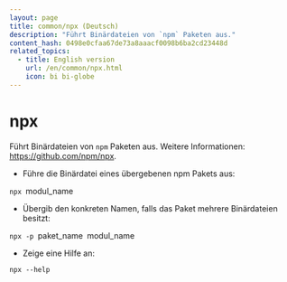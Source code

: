 ```yaml
---
layout: page
title: common/npx (Deutsch)
description: "Führt Binärdateien von `npm` Paketen aus."
content_hash: 0498e0cfaa67de73a8aaacf0098b6ba2cd23448d
related_topics:
  - title: English version
    url: /en/common/npx.html
    icon: bi bi-globe
---
```

# npx

Führt Binärdateien von `npm` Paketen aus.
Weitere Informationen: <https://github.com/npm/npx>.

- Führe die Binärdatei eines übergebenen npm Pakets aus:

`npx `<span class="tldr-var badge badge-pill bg-dark-lm bg-white-dm text-white-lm text-dark-dm font-weight-bold">modul_name</span>

- Übergib den konkreten Namen, falls das Paket mehrere Binärdateien besitzt:

`npx -p `<span class="tldr-var badge badge-pill bg-dark-lm bg-white-dm text-white-lm text-dark-dm font-weight-bold">paket_name</span>` `<span class="tldr-var badge badge-pill bg-dark-lm bg-white-dm text-white-lm text-dark-dm font-weight-bold">modul_name</span>

- Zeige eine Hilfe an:

`npx --help`
